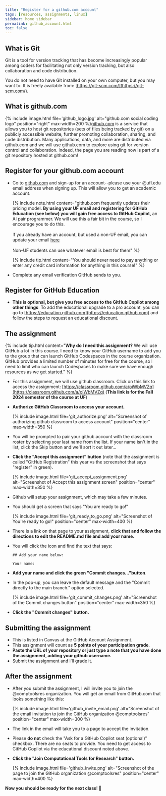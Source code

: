 ```yaml
---
title: "Register for a github.com account"
tags: [resources, assignments, linux]
sidebar: home_sidebar
permalink: github_account.html
toc: false
---
```


## What is Git

Git is a tool for version tracking that has become increasingly popular among coders for facilitating not only version tracking, but also collaboration and code distribution.

You do not need to have Git installed on your own computer, but you may want to. It is freely available from: [https://git-scm.com/](https://git-scm.com/).

## What is github.com

{% include image.html file='github_logo.jpg' alt="github.com social coding logo" position="right" max-width=200 %}[github.com](https://github.com) is a service that allows you to host git repositories (sets of files being tracked by git) on a publicly accessible website, further promoting collaboration, sharing, and code distribution. Many applications, data, and more are distributed via github.com and we will use github.com to explore using git for version control and collaboration. Indeed, the page you are reading now is part of a git repository hosted at github.com!   


## Register for your github.com account

* Go to [github.com](https://github.com) and sign-up for an account--please use your @ufl.edu email address when signing up. This will allow you to get an academic account.

  {% include note.html content="github.com frequently updates their pricing model. **By using your UF email and registering for GitHub Education (see below) you will gain free access to GitHub Copilot**, an AI pair programmer. We will use this a fair bit in the course, so I encourage you to do this.<br><br>If you already have an account, but used a non-UF email, you can update your email [here](https://github.com/settings/emails)<br><br>
  Non-UF students can use whatever email is best for them" %} 


  {% include tip.html content="You should never need to pay anything or enter any credit card information for anything in this course!" %}

* Complete any email verification GitHub sends to you.

## Register for GitHub Education

* **This is optional, but give you free access to the GitHub Copilot among other things**: To add the educational upgrade to a pro account, you can go to [https://education.github.com](https://education.github.com) and follow the steps to request an educational discount.

## The assignment

 {% include tip.html content="**Why do I need this assignment?** We will use GitHub a lot in this course. I need to know your GitHub username to add you to the group that can launch GitHub Codespaces in the course organization. GitHub provides a limited number of minutes for free for the course, so I need to limit who can launch Codespaces to make sure we have enough resources as we get started." %}


* For this assignment, we will use github classroom. Click on this link to access the assignment: [https://classroom.github.com/a/oiWbMVZq](https://classroom.github.com/a/oiWbMVZq) (**This link is for the Fall 2024 semester of the course at UF**)

* **Authorize GitHub Classroom to access your account.**

   {% include image.html file='git_authorize.png' alt="Screenshot of authorizing github classroom to access account" position="center" max-width=350 %}

* You will be prompted to pair your github account with the classroom roster by selecting your last name from the list. If your name isn't in the list, click the Skip button and we'll sort it out later...

* **Click the "Accept this assignment" button** (note that the assignment is called "GitHub Registration" this year vs the screenshot that says "register" in green).
 
   {% include image.html file='git_accept_assignment.png' alt="Screenshot of Accept this assignment screen" position="center" max-width=350 %}

* Github will setup your assignment, which may take a few minutes.

* You should get a screen that says "You are ready to go!"

    {% include image.html file='git_ready_to_go.png' alt="Screenshot of You're ready to go!" position="center" max-width=400 %}

* There is a link on that page to your assignment, **click that and follow the directions to edit the README.md file and add your name.**

* You will click the <i class="fas fa-pencil-alt"></i> icon and find the text that says: 

  ```
  ## Add your name below:
  
  Your name:
  ```
 
* **Add your name and click the green "Commit changes..."button**.
* In the pop-up, you can leave the default message and the "Commit directly to the main branch." option selected.

   {% include image.html file='git_commit_changes.png' alt="Screenshot of the Commit changes button" position="center" max-width=350 %}

* **Click the "Commit changes" button.**

## Submitting the assignment

* This is listed in Canvas at the GitHub Account Assignment.
* This assignment will count as **5 points of your participation grade**.
* **Paste the URL of your repository or just type a note that you have done the assignment, adding your github username.**
* Submit the assignment and I'll grade it.


## After the assignment

* After you submit the assignment, I will invite you to join the @comptoolsres organization. You will get an email from GitHub.com that looks something like this:

   {% include image.html file='github_invite_email.png' alt="Screenshot of the email invitation to join the GitHub organization @comptoolsres" position="center" max-width=300 %}

* The link in the email will take you to a page to accept the invitation.
* Please **do not** check the "Ask for a GitHub Copilot seat (optional)" checkbox. There are no seats to provide. You need to get access to GitHub Copilot via the educational discount noted above.
* **Click the "Join Computational Tools for Research" button.**


   {% include image.html file='github_invite.png' alt="Screenshot of the page to join the GitHub organization @comptoolsres" position="center" max-width=400 %}


**Now you should be ready for the next class! 🎉**